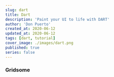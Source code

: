 ```yaml
---
slug: dart
title: Dart
description: 'Paint your UI to life with DART'
author: 'Don Puerto'
created_at: 2020-06-12
updated_at: 2020-06-12
tags: [dart, tutorial]
cover_image: ./images/dart.png
published: true
series: false
---
```


### Gridsome

